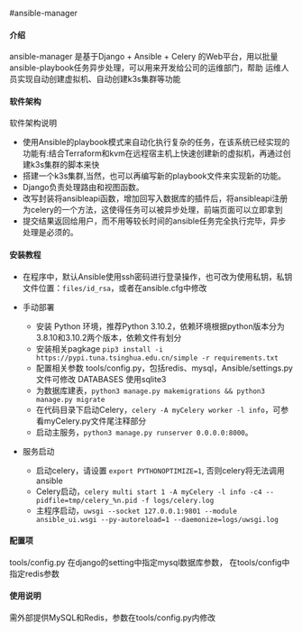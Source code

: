 #ansible-manager

#### 介绍
ansible-manager 是基于Django + Ansible + Celery 的Web平台，用以批量ansible-playbook任务异步处理，可以用来开发给公司的运维部门，帮助
运维人员实现自动创建虚拟机、自动创建k3s集群等功能



#### 软件架构

软件架构说明
*   使用Ansible的playbook模式来自动化执行复杂的任务，在该系统已经实现的功能有:结合Terraform和kvm在远程宿主机上快速创建新的虚拟机，再通过创建k3s集群的脚本来快
*   搭建一个k3s集群,当然，也可以再编写新的playbook文件来实现新的功能。
*   Django负责处理路由和视图函数。
*   改写封装将ansibleapi函数，增加回写入数据库的插件后，将ansibleapi注册为celery的一个方法，这使得任务可以被异步处理，前端页面可以立即拿到
*    提交结果返回给用户，而不用等较长时间的ansible任务完全执行完毕，异步处理是必须的。



#### 安装教程

*   在程序中，默认Ansible使用ssh密码进行登录操作，也可改为使用私钥，私钥文件位置：`files/id_rsa`，或者在ansible.cfg中修改

*   手动部署
    *   安装 Python 环境，推荐Python 3.10.2，依赖环境根据python版本分为3.8.10和3.10.2两个版本，依赖文件有划分
    *   安装相关pagkage `pip3 install -i https://pypi.tuna.tsinghua.edu.cn/simple -r requirements.txt`
    *   配置相关参数 tools/config.py，包括redis、mysql，Ansible/settings.py 文件可修改 DATABASES 使用sqlite3
    *   为数据库建表，`python3 manage.py makemigrations && python3 manage.py migrate`
    *   在代码目录下启动Celery，`celery -A myCelery worker -l info`，可参看myCelery.py文件尾注释部分
    *   启动主服务，`python3 manage.py runserver 0.0.0.0:8000`。
*   服务启动
    * 启动celery，请设置 `export PYTHONOPTIMIZE=1`, 否则celery将无法调用ansible
    * Celery启动，`celery multi start 1 -A myCelery -l info -c4 --pidfile=tmp/celery_%n.pid -f logs/celery.log`
    * 主程序启动，`uwsgi --socket 127.0.0.1:9801 --module ansible_ui.wsgi --py-autoreload=1 --daemonize=logs/uwsgi.log`


#### 配置项

tools/config.py
在django的setting中指定mysql数据库参数，
在tools/config中指定redis参数

#### 使用说明

需外部提供MySQL和Redis，参数在tools/config.py内修改

